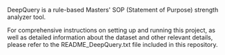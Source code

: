 DeepQuery is a rule-based Masters' SOP (Statement of Purpose) strength analyzer tool.

For comprehensive instructions on setting up and running this project, as well as detailed information about the dataset and other relevant details, please refer to the README_DeepQuery.txt file included in this repository.
